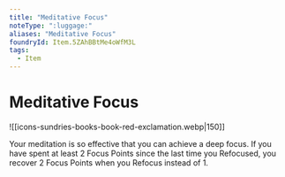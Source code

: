 ```yaml
---
title: "Meditative Focus"
noteType: ":luggage:"
aliases: "Meditative Focus"
foundryId: Item.5ZAhBBtMe4oWfM3L
tags:
  - Item
---
```


# Meditative Focus
![[icons-sundries-books-book-red-exclamation.webp|150]]

Your meditation is so effective that you can achieve a deep focus. If you have spent at least 2 Focus Points since the last time you Refocused, you recover 2 Focus Points when you Refocus instead of 1.
